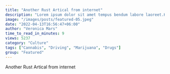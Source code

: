 ```yaml
---
title: "Another Rust Artical from internet"
description: "Lorem ipsum dolor sit amet tempus bendum labore laoreet.Hendrerit lobortis a leo curabitur faucibus sapien ullamcorper do labore odio."
image: "/images/posts/featured-05.jpeg"
date: "2022-04-13T16:56:47+06:00"
author: "Veronica Mars"
time_to_read_in_minutes: 9
views: 5237
category: "Culture"
tags: ["Cannabis", "Driving", "Marijuana", "Drugs"]
group: "Featured"
---
```

Another Rust Artical from internet
